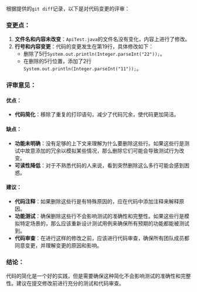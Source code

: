 根据提供的`git diff`记录，以下是对代码变更的评审：

### 变更点：
1. **文件名和内容未改变**：`ApiTest.java`的文件名没有变化，内容上进行了修改。
2. **行号和内容变更**：代码的变更发生在第19行，具体修改如下：
   - 删除了5行`System.out.println(Integer.parseInt("22"));`。
   - 在删除的5行位置，添加了2行`System.out.println(Integer.parseInt("11"));`。

### 评审意见：

#### 优点：
- **代码简化**：移除了重复的打印语句，减少了代码冗余，使代码更加简洁。

#### 缺点：
- **功能未明确**：没有足够的上下文来理解为什么要删除这些行。如果这些行是测试中故意添加的冗余以模拟某些情况，那么删除它们可能会导致测试行为改变。
- **可读性降低**：对于不熟悉代码的人来说，看到突然删除这么多行可能会感到困惑。

#### 建议：
- **代码注释**：如果删除这些行是有特殊原因的，应在代码中添加注释来解释原因。
- **功能测试**：确保删除这些行不会影响测试的准确性和完整性。如果这些行是模拟特定场景的，那么应该重新设计测试用例来确保所有预期的功能都能被测试到。
- **代码审查**：在进行这样的修改之前，应该进行代码审查，确保所有团队成员都同意变更，并理解变更的原因和影响。

### 结论：
代码的简化是一个好的实践，但是需要确保这种简化不会影响测试的准确性和完整性。建议在提交修改前进行充分的测试和代码审查。